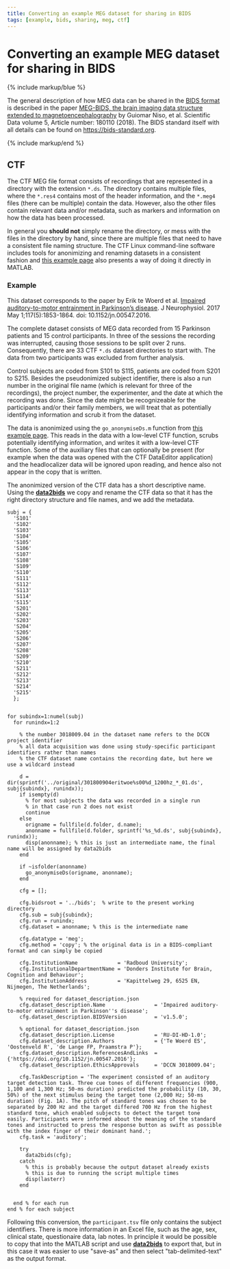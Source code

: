 ```yaml
---
title: Converting an example MEG dataset for sharing in BIDS
tags: [example, bids, sharing, meg, ctf]
---
```


# Converting an example MEG dataset for sharing in BIDS

{% include markup/blue %}

The general description of how MEG data can be shared in the [BIDS format](https://bids.neuroimaging.io) is described in the paper [MEG-BIDS, the brain imaging data structure extended to magnetoencephalography](https://doi.org/10.1038/sdata.2018.110) by Guiomar Niso, et al. Scientific Data volume 5, Article number: 180110 (2018). The BIDS standard itself with all details can be found on <https://bids-standard.org>.
 
{% include markup/end %}

## CTF

The CTF MEG file format consists of recordings that are represented in a directory with the extension `*.ds`. The directory contains multiple files, where the `*.res4` contains most of the header information, and the `*.meg4` files (there can be multiple) contain the data. However, also the other files contain relevant data and/or metadata, such as markers and information on how the data has been processed.  

In general you **should not** simply rename the directory, or mess with the files in the directory by hand, since there are multiple files that need to have a consistent file naming structure. The CTF Linux command-line software includes tools for anonimizing and renaming datasets in a consistent fashion and [this example page](/faq/how_can_i_anonymize_a_ctf_dataset) also presents a way of doing it directly in MATLAB.

### Example

This dataset corresponds to the paper by Erik te Woerd et al. [Impaired auditory-to-motor entrainment in Parkinson’s disease](https://doi.org/10.1152/jn.00547.2016). J Neurophysiol. 2017 May 1;117(5):1853-1864. doi: 10.1152/jn.00547.2016.

The complete dataset consists of MEG data recorded from 15 Parkinson patients and 15 control participants. In three of the sessions the recording was interrupted, causing those sessions to be split over 2 runs. Consequently, there are 33 CTF `*.ds` dataset directories to start with. The data from two participants was excluded from further analysis.

Control subjects are coded from S101 to S115, patients are coded from S201 to S215. Besides the pseudonimized subject identifier, there is also a run number in the original file name (which is relevant for three of the recordings), the project number, the experimenter, and the date at which the recording was done. Since the date might be recognizeable for the participants and/or their family members, we will treat that as potentially identifying information and scrub it from the dataset.

The data is anonimized using the `go_anonymiseDs.m` function from [this example page](/faq/how_can_i_anonymize_a_ctf_dataset/#using-matlab). This reads in the data with a low-level CTF function, scrubs potentially identifying  information, and writes it with a low-level CTF function. Some of the auxiliary files that can optionally be present (for example when the data was opened with the CTF DataEditor application) and the headlocalizer data will be ignored upon reading, and hence also not appear in the copy that is written.

The anonimized version of the CTF data has a short descriptive name. Using the **[data2bids](/reference/data2bids)** we copy and rename the CTF data so that it has the right directory structure and file names, and we add the metadata.


```
subj = {
  'S101'
  'S102'
  'S103'
  'S104'
  'S105'
  'S106'
  'S107'
  'S108'
  'S109'
  'S110'
  'S111'
  'S112'
  'S113'
  'S114'
  'S115'
  'S201'
  'S202'
  'S203'
  'S204'
  'S205'
  'S206'
  'S207'
  'S208'
  'S209'
  'S210'
  'S211'
  'S212'
  'S213'
  'S214'
  'S215'
  };


for subindx=1:numel(subj)
  for runindx=1:2
    
    % the number 3018009.04 in the dataset name refers to the DCCN project identifier
    % all data acquisition was done using study-specific participant identifiers rather than names  
    % the CTF dataset name contains the recording date, but here we use a wildcard instead  

    d = dir(sprintf('../original/301800904eritwoe%s00%d_1200hz_*_01.ds', subj{subindx}, runindx));
    if isempty(d)
      % for most subjects the data was recorded in a single run
      % in that case run 2 does not exist
      continue
    else
      origname = fullfile(d.folder, d.name);
      anonname = fullfile(d.folder, sprintf('%s_%d.ds', subj{subindx}, runindx));
      disp(anonname); % this is just an intermediate name, the final name will be assigned by data2bids
    end
    
    if ~isfolder(anonname)
      go_anonymiseDs(origname, anonname);
    end
    
    cfg = [];
    
    cfg.bidsroot = '../bids';  % write to the present working directory
    cfg.sub = subj{subindx};
    cfg.run = runindx;
    cfg.dataset = anonname; % this is the intermediate name
    
    cfg.datatype = 'meg';
    cfg.method = 'copy'; % the original data is in a BIDS-compliant format and can simply be copied
    
    cfg.InstitutionName             = 'Radboud University';
    cfg.InstitutionalDepartmentName = 'Donders Institute for Brain, Cognition and Behaviour';
    cfg.InstitutionAddress          = 'Kapittelweg 29, 6525 EN, Nijmegen, The Netherlands';
    
    % required for dataset_description.json
    cfg.dataset_description.Name                = 'Impaired auditory-to-motor entrainment in Parkinson''s disease';
    cfg.dataset_description.BIDSVersion         = 'v1.5.0';
    
    % optional for dataset_description.json
    cfg.dataset_description.License             = 'RU-DI-HD-1.0';
    cfg.dataset_description.Authors             = {'Te Woerd ES', 'Oostenveld R', 'de Lange FP, Praamstra P'};
    cfg.dataset_description.ReferencesAndLinks  = {'https://doi.org/10.1152/jn.00547.2016'};
    cfg.dataset_description.EthicsApprovals     = 'DCCN 3018009.04';
    
    cfg.TaskDescription = 'The experiment consisted of an auditory target detection task. Three cue tones of different frequencies (900, 1,100 and 1,300 Hz; 50-ms duration) predicted the probability (10, 30, 50%) of the next stimulus being the target tone (2,000 Hz; 50-ms duration) (Fig. 1A). The pitch of standard tones was chosen to be separated by 200 Hz and the target differed 700 Hz from the highest standard tone, which enabled subjects to detect the target tone easily. Participants were informed about the meaning of the standard tones and instructed to press the response button as swift as possible with the index finger of their dominant hand.';
    cfg.task = 'auditory';
    
    try
      data2bids(cfg);
    catch
      % this is probably because the output dataset already exists
      % this is due to running the script multiple times
      disp(lasterr)
    end
    
    
  end % for each run
end % for each subject
```

Following this conversion, the `participant.tsv` file only contains the subject identifiers. There is more information in an Excel file, such as the age, sex, clinical state, questionaire data, lab notes. In principle it would be possible to copy that into the MATLAB script and use **[data2bids](/reference/data2bids)** to export that, but in this case it was easier to use "save-as" and then select "tab-delimited-text" as the output format.
